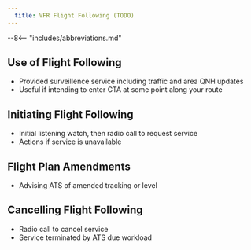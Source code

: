 ```yaml
---
  title: VFR Flight Following (TODO)
---
```


--8<-- "includes/abbreviations.md"

## Use of Flight Following
- Provided surveillence service including traffic and area QNH updates
- Useful if intending to enter CTA at some point along your route

## Initiating Flight Following
- Initial listening watch, then radio call to request service
- Actions if service is unavailable

## Flight Plan Amendments
- Advising ATS of amended tracking or level

## Cancelling Flight Following
- Radio call to cancel service
- Service terminated by ATS due workload